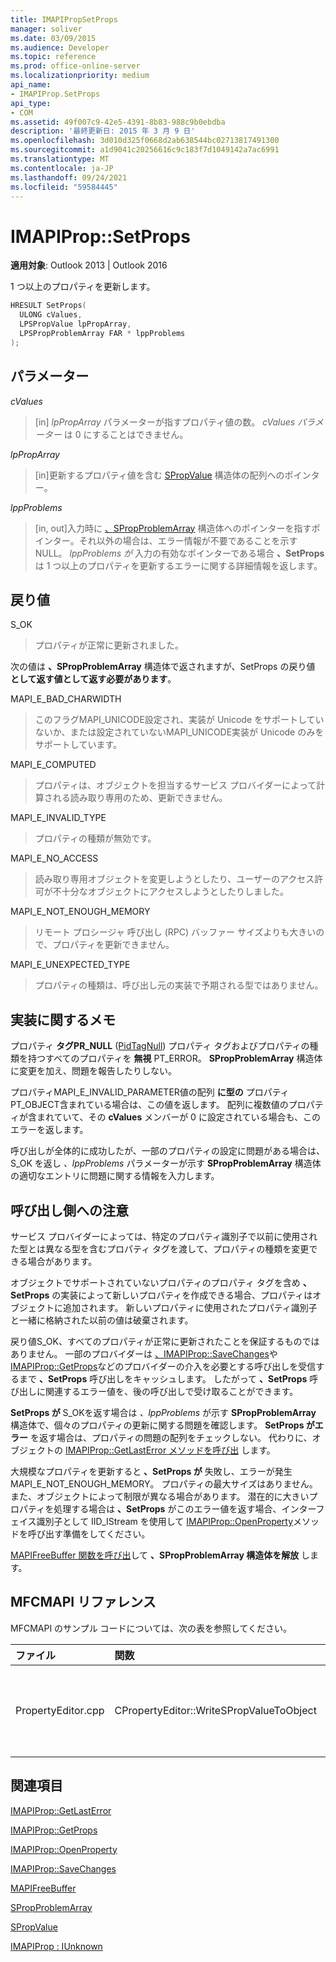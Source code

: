 ```yaml
---
title: IMAPIPropSetProps
manager: soliver
ms.date: 03/09/2015
ms.audience: Developer
ms.topic: reference
ms.prod: office-online-server
ms.localizationpriority: medium
api_name:
- IMAPIProp.SetProps
api_type:
- COM
ms.assetid: 49f007c9-42e5-4391-8b83-988c9b0ebdba
description: '最終更新日: 2015 年 3 月 9 日'
ms.openlocfilehash: 3d010d325f0668d2ab638544bc02713817491300
ms.sourcegitcommit: a1d9041c20256616c9c183f7d1049142a7ac6991
ms.translationtype: MT
ms.contentlocale: ja-JP
ms.lasthandoff: 09/24/2021
ms.locfileid: "59584445"
---
```

# <a name="imapipropsetprops"></a>IMAPIProp::SetProps

  
  
**適用対象**: Outlook 2013 | Outlook 2016 
  
1 つ以上のプロパティを更新します。
  
```cpp
HRESULT SetProps(
  ULONG cValues,
  LPSPropValue lpPropArray,
  LPSPropProblemArray FAR * lppProblems
);
```

## <a name="parameters"></a>パラメーター

 _cValues_
  
> [in]  _lpPropArray_ パラメーターが指すプロパティ値の数。 _cValues パラメーター_ は 0 にすることはできません。 
    
 _lpPropArray_
  
> [in]更新するプロパティ値を含む [SPropValue](spropvalue.md) 構造体の配列へのポインター。 
    
 _lppProblems_
  
> [in, out]入力時に [、SPropProblemArray](spropproblemarray.md) 構造体へのポインターを指すポインター。それ以外の場合は、エラー情報が不要であることを示す NULL。 _lppProblems が_ 入力の有効なポインターである場合 **、SetProps** は 1 つ以上のプロパティを更新するエラーに関する詳細情報を返します。 
    
## <a name="return-value"></a>戻り値

S_OK 
  
> プロパティが正常に更新されました。
    
次の値は **、SPropProblemArray** 構造体で返されますが、SetProps の戻り値 **として返す値として返す必要があります**。
  
MAPI_E_BAD_CHARWIDTH 
  
> このフラグMAPI_UNICODE設定され、実装が Unicode をサポートしていないか、または設定されていないMAPI_UNICODE実装が Unicode のみをサポートしています。
    
MAPI_E_COMPUTED 
  
> プロパティは、オブジェクトを担当するサービス プロバイダーによって計算される読み取り専用のため、更新できません。
    
MAPI_E_INVALID_TYPE 
  
> プロパティの種類が無効です。
    
MAPI_E_NO_ACCESS 
  
> 読み取り専用オブジェクトを変更しようとしたり、ユーザーのアクセス許可が不十分なオブジェクトにアクセスしようとしたりしました。
    
MAPI_E_NOT_ENOUGH_MEMORY 
  
> リモート プロシージャ 呼び出し (RPC) バッファー サイズよりも大きいので、プロパティを更新できません。
    
MAPI_E_UNEXPECTED_TYPE 
  
> プロパティの種類は、呼び出し元の実装で予期される型ではありません。
    
## <a name="notes-to-implementers"></a>実装に関するメモ

プロパティ **タグPR_NULL** ([PidTagNull](pidtagnull-canonical-property.md)) プロパティ タグおよびプロパティの種類を持つすべてのプロパティを **無視** PT_ERROR。 **SPropProblemArray** 構造体に変更を加え、問題を報告したりしない。 
  
プロパティMAPI_E_INVALID_PARAMETER値の配列 **に型の** プロパティPT_OBJECT含まれている場合は、この値を返します。 配列に複数値のプロパティが含まれていて、その **cValues** メンバーが 0 に設定されている場合も、このエラーを返します。 
  
呼び出しが全体的に成功したが、一部のプロパティの設定に問題がある場合は、S_OK を返し _、lppProblems_ パラメーターが示す **SPropProblemArray** 構造体の適切なエントリに問題に関する情報を入力します。 
  
## <a name="notes-to-callers"></a>呼び出し側への注意

サービス プロバイダーによっては、特定のプロパティ識別子で以前に使用された型とは異なる型を含むプロパティ タグを渡して、プロパティの種類を変更できる場合があります。
  
オブジェクトでサポートされていないプロパティのプロパティ タグを含め **、SetProps** の実装によって新しいプロパティを作成できる場合、プロパティはオブジェクトに追加されます。 新しいプロパティに使用されたプロパティ識別子と一緒に格納された以前の値は破棄されます。 
  
戻り値S_OK、すべてのプロパティが正常に更新されたことを保証するものではありません。 一部のプロバイダーは [、IMAPIProp::SaveChanges](imapiprop-savechanges.md)や [IMAPIProp::GetProps](imapiprop-getprops.md)などのプロバイダーの介入を必要とする呼び出しを受信するまで **、SetProps** 呼び出しをキャッシュします。 したがって **、SetProps** 呼び出しに関連するエラー値を、後の呼び出しで受け取ることができます。 
  
**SetProps が** S_OKを返す場合は _、lppProblems_ が示す **SPropProblemArray** 構造体で、個々のプロパティの更新に関する問題を確認します。 **SetProps がエラー** を返す場合は、プロパティの問題の配列をチェックしない。 代わりに、オブジェクトの [IMAPIProp::GetLastError メソッドを呼び出](imapiprop-getlasterror.md) します。 
  
大規模なプロパティを更新すると **、SetProps が** 失敗し、エラーが発生MAPI_E_NOT_ENOUGH_MEMORY。 プロパティの最大サイズはありません。また、オブジェクトによって制限が異なる場合があります。 潜在的に大きいプロパティを処理する場合は **、SetProps** がこのエラー値を返す場合、インターフェイス識別子として IID_IStream を使用して [IMAPIProp::OpenProperty](imapiprop-openproperty.md)メソッドを呼び出す準備をしてください。 
  
[MAPIFreeBuffer 関数を呼び出](mapifreebuffer.md)して **、SPropProblemArray 構造体を解放** します。 
  
## <a name="mfcmapi-reference"></a>MFCMAPI リファレンス

MFCMAPI のサンプル コードについては、次の表を参照してください。
  
|**ファイル**|**関数**|**コメント**|
|:-----|:-----|:-----|
|PropertyEditor.cpp  <br/> |CPropertyEditor::WriteSPropValueToObject  <br/> |MFCMAPI は **IMAPIProp::SetProps** メソッドを使用して、プロパティの編集後にプロパティをオブジェクトに書き戻します。  <br/> |
   
## <a name="see-also"></a>関連項目



[IMAPIProp::GetLastError](imapiprop-getlasterror.md)
  
[IMAPIProp::GetProps](imapiprop-getprops.md)
  
[IMAPIProp::OpenProperty](imapiprop-openproperty.md)
  
[IMAPIProp::SaveChanges](imapiprop-savechanges.md)
  
[MAPIFreeBuffer](mapifreebuffer.md)
  
[SPropProblemArray](spropproblemarray.md)
  
[SPropValue](spropvalue.md)
  
[IMAPIProp : IUnknown](imapipropiunknown.md)

